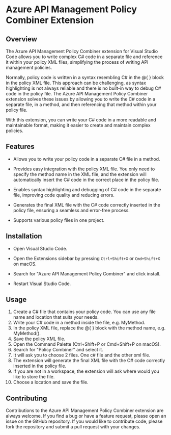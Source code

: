 # Azure API Management Policy Combiner Extension
## Overview

The Azure API Management Policy Combiner extension for Visual Studio Code allows you to write complex C# code in a separate file and reference it within your policy XML files, simplifying the process of writing API management policies.

Normally, policy code is written in a syntax resembling C# in the @{ } block in the policy XML file. This approach can be challenging, as syntax highlighting is not always reliable and there is no built-in way to debug C# code in the policy file. The Azure API Management Policy Combiner extension solves these issues by allowing you to write the C# code in a separate file, in a method, and then referencing that method within your policy file.

With this extension, you can write your C# code in a more readable and maintainable format, making it easier to create and maintain complex policies.

## Features
- Allows you to write your policy code in a separate C# file in a method.

- Provides easy integration with the policy XML file. You only need to specify the method name in the XML file, and the extension will automatically insert the C# code in the correct place in the policy file.

- Enables syntax highlighting and debugging of C# code in the separate file, improving code quality and reducing errors.

- Generates the final XML file with the C# code correctly inserted in the policy file, ensuring a seamless and error-free process.

- Supports various policy files in one project.

## Installation
- Open Visual Studio Code.

- Open the Extensions sidebar by pressing `Ctrl+Shift+X` or `Cmd+Shift+X` on macOS.

- Search for "Azure API Management Policy Combiner" and click install.

- Restart Visual Studio Code.

## Usage
1. Create a C# file that contains your policy code. You can use any file name and location that suits your needs.
2. Write your C# code in a method inside the file, e.g. MyMethod.
3. In the policy XML file, replace the @{ } block with the method name, e.g. MyMethod().
4. Save the policy XML file.
5. Open the Command Palette (Ctrl+Shift+P or Cmd+Shift+P on macOS).
6. Search for "Policy Combiner" and select it.
7. It will ask you to choose 2 files. One c# file and the other xml file.
8. The extension will generate the final XML file with the C# code correctly inserted in the policy file.
9. If you are not in a workspace, the extension will ask where would you like to store the file.
10. Choose a location and save the file.

## Contributing
Contributions to the Azure API Management Policy Combiner extension are always welcome. If you find a bug or have a feature request, please open an issue on the GitHub repository. If you would like to contribute code, please fork the repository and submit a pull request with your changes.